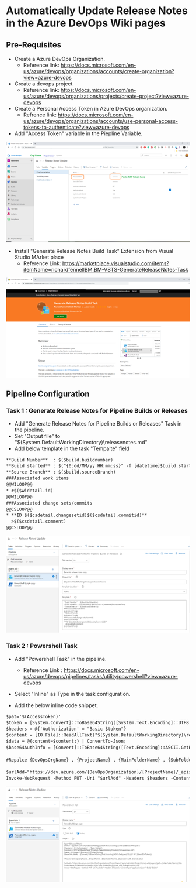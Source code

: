 # Automatically Update Release Notes in the Azure DevOps Wiki pages
## Pre-Requisites 

- Create a Azure DevOps Organization.
  - Reference link: https://docs.microsoft.com/en-us/azure/devops/organizations/accounts/create-organization?view=azure-devops
- Create a devops project
  - Reference link: https://docs.microsoft.com/en-us/azure/devops/organizations/projects/create-project?view=azure-devops
- Create a Personal Access Token in Azure DevOps organization. 
  - Refrence link: https://docs.microsoft.com/en-us/azure/devops/organizations/accounts/use-personal-access-tokens-to-authenticate?view=azure-devops
- Add "Access Token" variable in the Piepline Variable.

![alt text](https://github.com/kohithms/DevOpsCode/blob/master/Automatically%20Update%20Release%20Notes%20in%20the%20Azure%20DevOps%20Wiki%20pages/pics/SetAccesssToken.png)

- Install "Generate Release Notes Build Task" Extension from Visual Studio MArket place
  - Reference Link: https://marketplace.visualstudio.com/items?itemName=richardfennellBM.BM-VSTS-GenerateReleaseNotes-Task

![alt text](https://github.com/kohithms/DevOpsCode/blob/master/Automatically%20Update%20Release%20Notes%20in%20the%20Azure%20DevOps%20Wiki%20pages/pics/Generate%20Release%20Notes%20Build%20Task.png)    


## Pipeline Configuration

### Task 1 : Generate Release Notes for Pipeline Builds or Releases

- Add "Generate Release Notes for Pipeline Builds or Releases" Task in the pipeline. 
- Set "Output file" to "$(System.DefaultWorkingDirectory)\releasenotes.md"
 - Add below template in the task "Tempalte" field


```html
**Build Number**  : $($build.buildnumber)    
**Build started** : $("{0:dd/MM/yy HH:mm:ss}" -f [datetime]$build.startTime)     
**Source Branch** : $($build.sourceBranch)  
###Associated work items  
@@WILOOP@@  
* #$($widetail.id)
@@WILOOP@@  
###Associated change sets/commits  
@@CSLOOP@@  
* **ID $($csdetail.changesetid)$($csdetail.commitid)** 
  >$($csdetail.comment)    
@@CSLOOP@@
```


![alt text](https://github.com/kohithms/DevOpsCode/blob/master/Automatically%20Update%20Release%20Notes%20in%20the%20Azure%20DevOps%20Wiki%20pages/pics/Generate%20Release%20Notes%20Build%20Task%20Config%20in%20pipeline.png)


### Task 2 : Powershell Task

- Add "Powershell Task" in the pipeline.
  - Reference Link : https://docs.microsoft.com/en-us/azure/devops/pipelines/tasks/utility/powershell?view=azure-devops


- Select "Inline" as Type in the task configuration.
- Add the below inline code snippet.


```html
$pat='$(AccessToken)'
$token = [System.Convert]::ToBase64String([System.Text.Encoding]::UTF8.GetBytes("PAT:$pat"))
$headers = @{'Authorization' = "Basic $token"}
$content = [IO.File]::ReadAllText("$(System.DefaultWorkingDirectory)\releasenotes.md")
$data = @{content=$content;} | ConvertTo-Json;
$base64AuthInfo = [Convert]::ToBase64String([Text.Encoding]::ASCII.GetBytes(("{0}:{1}" -f "",$basicB64Token)))

#Repalce {DevOpsOrgName} , {ProjectName} , {MainFolderName} , {SubFolder} with desired values

$urlAdd="https://dev.azure.com/{DevOpsOrganization}/{ProjectName}/_apis/wiki/wikis/{ProjectName}.wiki/pages/?path=/{MainFolderName}/{Sub folder Name 1}/(Build.buildnumber)-$(get-date -f MM-dd-yyyy_HH_mm_ss)&api-version=5.0"
Invoke-WebRequest -Method PUT -Uri "$urlAdd" -Headers $headers -ContentType "application/json" -Body "$data"
```





![alt text](https://github.com/kohithms/DevOpsCode/blob/master/Automatically%20Update%20Release%20Notes%20in%20the%20Azure%20DevOps%20Wiki%20pages/pics/Powershell%20Script.png)

